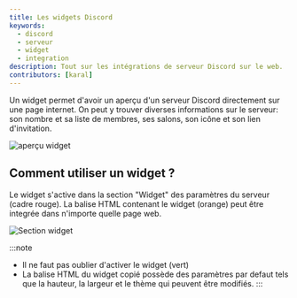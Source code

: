 ```yaml
---
title: Les widgets Discord
keywords:
  - discord
  - serveur
  - widget
  - integration
description: Tout sur les intégrations de serveur Discord sur le web.
contributors: [karal]
---
```

Un widget permet d'avoir un aperçu d'un serveur Discord directement sur une page internet. On peut y trouver diverses informations sur le serveur: son nombre et sa liste de membres, ses salons, son icône et son lien d'invitation. 

![aperçu widget](https://i.discord.fr/JtbZ.png)


## Comment utiliser un widget ?

Le widget s'active dans la section "Widget" des paramètres du serveur (cadre rouge). La balise HTML contenant le widget (orange) peut être integrée dans n'importe quelle page web.

![Section widget](https://i.discord.fr/LmPt.png)

:::note
- Il ne faut pas oublier d'activer le widget (vert)
- La balise HTML du widget copié possède des paramètres par defaut tels que la hauteur, la largeur et le thème qui peuvent être modifiés.
:::
